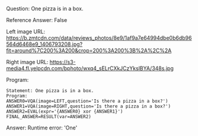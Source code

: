 Question: One pizza is in a box.

Reference Answer: False

Left image URL: https://b.zmtcdn.com/data/reviews_photos/8e9/1af9a7e64994dbe0b6db96564d6468e9_1406793208.jpg?fit=around%7C200%3A200&crop=200%3A200%3B%2A%2C%2A

Right image URL: https://s3-media4.fl.yelpcdn.com/bphoto/wxq4_sELrCXkJCzYkslBYA/348s.jpg

Program:

```
Statement: One pizza is in a box.
Program:
ANSWER0=VQA(image=LEFT,question='Is there a pizza in a box?')
ANSWER1=VQA(image=RIGHT,question='Is there a pizza in a box?')
ANSWER2=EVAL(expr='{ANSWER0} xor {ANSWER1}')
FINAL_ANSWER=RESULT(var=ANSWER2)
```
Answer: Runtime error: 'One'

